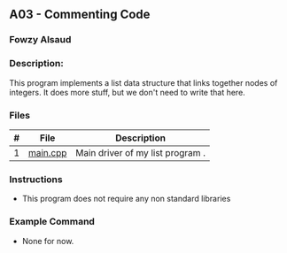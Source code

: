 ## A03 - Commenting Code
### Fowzy Alsaud

### Description:

This program implements a list data structure that links together nodes of integers. It does more stuff, but we don't need to write that here.

### Files

|   #   | File     | Description                      |
| :---: | -------- | -------------------------------- |
|   1   | <a href="http://google.com">main.cpp</a> | Main driver of my list program . |


### Instructions

- This program does not require any non standard libraries

### Example Command

- None for now.
